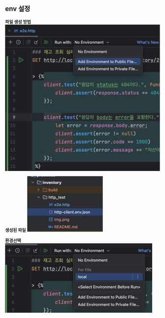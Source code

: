 ## env 설정
**파일 생성 방법**
![img.png](image/img.png)

**생성된 파일**
![img_1.png](image/img_1.png)

**환경선택**
![img.png](image/img_2.png)